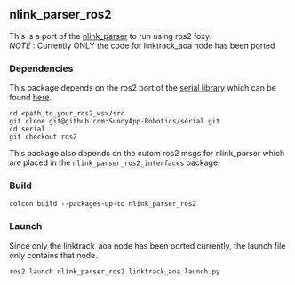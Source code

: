 ## nlink_parser_ros2

This is a port of the [nlink_parser](https://github.com/nooploop-dev/nlink_parser) to run using ros2 foxy. \
*NOTE* : Currently ONLY the code for linktrack_aoa node has been ported

### Dependencies

This package depends on the ros2 port of the [serial library](https://github.com/wjwwood/serial) which can be found [here](https://github.com/SunnyApp-Robotics/serial/tree/ros2).

```
cd <path_to_your_ros2_ws>/src
git clone git@github.com:SunnyApp-Robotics/serial.git
cd serial
git checkout ros2
```

This package also depends on the cutom ros2 msgs for nlink_parser which are placed in the `nlink_parser_ros2_interfaces` package.

### Build

```
colcon build --packages-up-to nlink_parser_ros2
```

### Launch

Since only the linktrack_aoa node has been ported currently, the launch file only contains that node.

```
ros2 launch nlink_parser_ros2 linktrack_aoa.launch.py
```